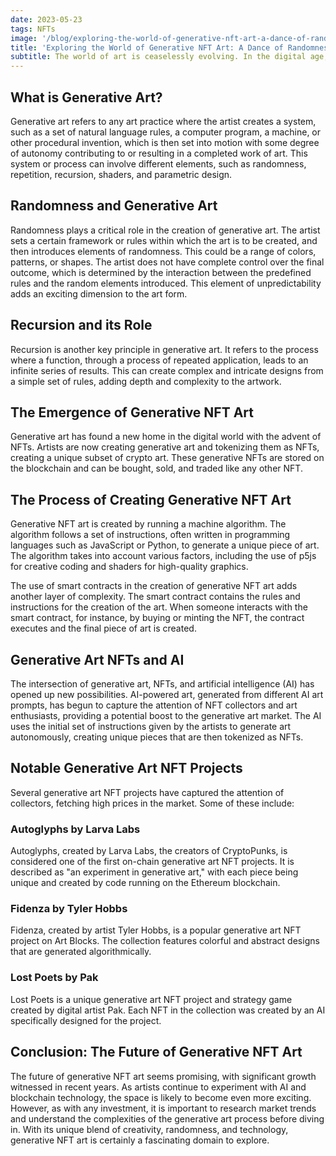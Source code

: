 ```yaml
---
date: 2023-05-23
tags: NFTs
image: '/blog/exploring-the-world-of-generative-nft-art-a-dance-of-randomness-and-recursion-1.webp'
title: 'Exploring the World of Generative NFT Art: A Dance of Randomness and Recursion'
subtitle: The world of art is ceaselessly evolving. In the digital age, a new form of art has emerged, known as generative art. This form of art thrives on the principles of randomness and entropy, using algorithms and code to create unique pieces of art. With the advent of blockchain technology and non-fungible tokens (NFTs), a new subset of generative art has come into existence — generative NFT art.
---
```


## What is Generative Art?

Generative art refers to any art practice where the artist creates a system, such as a set of natural language rules, a computer program, a machine, or other procedural invention, which is then set into motion with some degree of autonomy contributing to or resulting in a completed work of art. This system or process can involve different elements, such as randomness, repetition, recursion, shaders, and parametric design.

## Randomness and Generative Art

Randomness plays a critical role in the creation of generative art. The artist sets a certain framework or rules within which the art is to be created, and then introduces elements of randomness. This could be a range of colors, patterns, or shapes. The artist does not have complete control over the final outcome, which is determined by the interaction between the predefined rules and the random elements introduced. This element of unpredictability adds an exciting dimension to the art form.

## Recursion and its Role

Recursion is another key principle in generative art. It refers to the process where a function, through a process of repeated application, leads to an infinite series of results. This can create complex and intricate designs from a simple set of rules, adding depth and complexity to the artwork.

## The Emergence of Generative NFT Art

Generative art has found a new home in the digital world with the advent of NFTs. Artists are now creating generative art and tokenizing them as NFTs, creating a unique subset of crypto art. These generative NFTs are stored on the blockchain and can be bought, sold, and traded like any other NFT.

## The Process of Creating Generative NFT Art

Generative NFT art is created by running a machine algorithm. The algorithm follows a set of instructions, often written in programming languages such as JavaScript or Python, to generate a unique piece of art. The algorithm takes into account various factors, including the use of p5js for creative coding and shaders for high-quality graphics.

The use of smart contracts in the creation of generative NFT art adds another layer of complexity. The smart contract contains the rules and instructions for the creation of the art. When someone interacts with the smart contract, for instance, by buying or minting the NFT, the contract executes and the final piece of art is created.

## Generative Art NFTs and AI

The intersection of generative art, NFTs, and artificial intelligence (AI) has opened up new possibilities. AI-powered art, generated from different AI art prompts, has begun to capture the attention of NFT collectors and art enthusiasts, providing a potential boost to the generative art market. The AI uses the initial set of instructions given by the artists to generate art autonomously, creating unique pieces that are then tokenized as NFTs.

## Notable Generative Art NFT Projects

Several generative art NFT projects have captured the attention of collectors, fetching high prices in the market. Some of these include:

### Autoglyphs by Larva Labs

Autoglyphs, created by Larva Labs, the creators of CryptoPunks, is considered one of the first on-chain generative art NFT projects. It is described as "an experiment in generative art," with each piece being unique and created by code running on the Ethereum blockchain.

### Fidenza by Tyler Hobbs

Fidenza, created by artist Tyler Hobbs, is a popular generative art NFT project on Art Blocks. The collection features colorful and abstract designs that are generated algorithmically.

### Lost Poets by Pak

Lost Poets is a unique generative art NFT project and strategy game created by digital artist Pak. Each NFT in the collection was created by an AI specifically designed for the project.

## Conclusion: The Future of Generative NFT Art

The future of generative NFT art seems promising, with significant growth witnessed in recent years. As artists continue to experiment with AI and blockchain technology, the space is likely to become even more exciting. However, as with any investment, it is important to research market trends and understand the complexities of the generative art process before diving in. With its unique blend of creativity, randomness, and technology, generative NFT art is certainly a fascinating domain to explore.